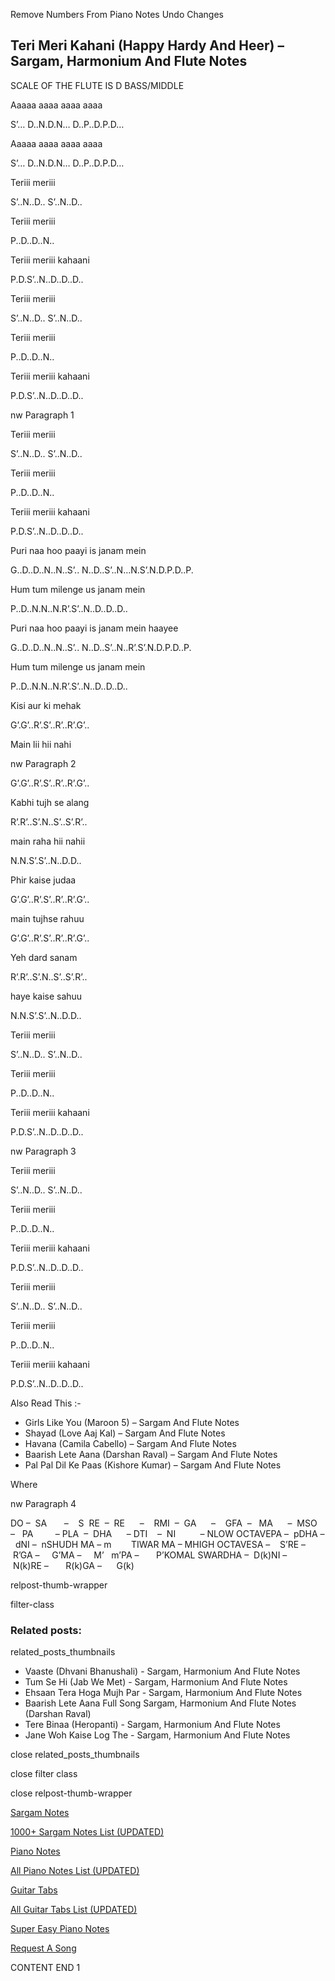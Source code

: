 
Remove Numbers From Piano Notes
Undo Changes



## Teri Meri Kahani (Happy Hardy And Heer) – Sargam, Harmonium And Flute Notes

SCALE OF THE FLUTE IS D BASS/MIDDLE

Aaaaa aaaa aaaa aaaa

S’… D..N.D.N… D..P..D.P.D…

Aaaaa aaaa aaaa aaaa

S’… D..N.D.N… D..P..D.P.D…

Teriii meriii

S’..N..D.. S’..N..D..

Teriii meriii

P..D..D..N..

Teriii meriii kahaani

P.D.S’..N..D..D..D..

Teriii meriii

S’..N..D.. S’..N..D..

Teriii meriii

P..D..D..N..

Teriii meriii kahaani

P.D.S’..N..D..D..D..

nw Paragraph 1

Teriii meriii

S’..N..D.. S’..N..D..

Teriii meriii

P..D..D..N..

Teriii meriii kahaani

P.D.S’..N..D..D..D..

Puri naa hoo paayi is janam mein

G..D..D..N..N..S’.. N..D..S’..N…N.S’.N.D.P.D..P.

Hum tum milenge us janam mein

P..D..N.N..N.R’.S’..N..D..D..D..

Puri naa hoo paayi is janam mein haayee

G..D..D..N..N..S’.. N..D..S’..N..R’.S’.N.D.P.D..P.

Hum tum milenge us janam mein

P..D..N.N..N.R’.S’..N..D..D..D..

Kisi aur ki mehak

G’.G’..R’.S’..R’..R’.G’..

Main lii hii nahi

nw Paragraph 2

G’.G’..R’.S’..R’..R’.G’..

Kabhi tujh se alang

R’.R’..S’.N..S’..S’.R’..

main raha hii nahii

N.N.S’.S’..N..D.D..

Phir kaise judaa

G’.G’..R’.S’..R’..R’.G’..

main tujhse rahuu

G’.G’..R’.S’..R’..R’.G’..

Yeh dard sanam

R’.R’..S’.N..S’..S’.R’..

haye kaise sahuu

N.N.S’.S’..N..D.D..

Teriii meriii

S’..N..D.. S’..N..D..

Teriii meriii

P..D..D..N..

Teriii meriii kahaani

P.D.S’..N..D..D..D..

nw Paragraph 3

Teriii meriii

S’..N..D.. S’..N..D..

Teriii meriii

P..D..D..N..

Teriii meriii kahaani

P.D.S’..N..D..D..D..

Teriii meriii

S’..N..D.. S’..N..D..

Teriii meriii

P..D..D..N..

Teriii meriii kahaani

P.D.S’..N..D..D..D..





Also Read This :-



* Girls Like You (Maroon 5) – Sargam And Flute Notes
* Shayad (Love Aaj Kal) – Sargam And Flute Notes
* Havana (Camila Cabello) – Sargam And Flute Notes
* Baarish Lete Aana (Darshan Raval) – Sargam And Flute Notes
* Pal Pal Dil Ke Paas (Kishore Kumar) – Sargam And Flute Notes

Where

nw Paragraph 4



DO –  SA       –    S  RE  –  RE      –    RMI  –  GA      –    GFA  –   MA      –  MSO  –   PA         – PLA  –  DHA      – DTI    –  NI          – NLOW OCTAVEPA –  pDHA –  dNI –  nSHUDH MA – m        TIWAR MA – MHIGH OCTAVESA –    S’RE –     R’GA –     G’MA –     M’   m’PA –       P’KOMAL SWARDHA –  D(k)NI –       N(k)RE –       R(k)GA –      G(k)



relpost-thumb-wrapper

filter-class

### Related posts:

related_posts_thumbnails

* Vaaste (Dhvani Bhanushali) - Sargam, Harmonium And Flute Notes
* Tum Se Hi (Jab We Met) - Sargam, Harmonium And Flute Notes
* Ehsaan Tera Hoga Mujh Par - Sargam, Harmonium And Flute Notes
* Baarish Lete Aana Full Song Sargam, Harmonium And Flute Notes (Darshan Raval)
* Tere Binaa (Heropanti) - Sargam, Harmonium And Flute Notes
* Jane Woh Kaise Log The - Sargam, Harmonium And Flute Notes

close related_posts_thumbnails

close filter class

close relpost-thumb-wrapper

[Sargam Notes](https://www.notationsworld.com/sargam-notes.html)

[1000+ Sargam Notes List (UPDATED)](https://www.notationsworld.com/all-songs-list-sargam-notes.html)

[Piano Notes](https://www.notationsworld.com/piano-notes.html)

[All Piano Notes List (UPDATED)](https://www.notationsworld.com/all-songs-list-piano-notes.html)

[Guitar Tabs](https://www.notationsworld.com/guitar-tabs.html)

[All Guitar Tabs List (UPDATED)](https://www.notationsworld.com/all-songs-list-guitar-tabs.html)

[Super Easy Piano Notes](https://studywall.in/)

[Request A Song](https://www.notationsworld.com/request-a-song.html)

CONTENT END 1

